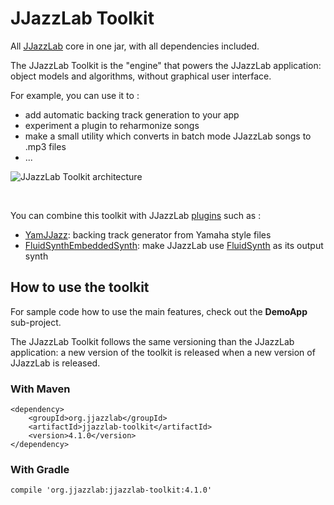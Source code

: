 # JJazzLab Toolkit

All [JJazzLab](https://github.com/jjazzboss/JJazzLab) core in one jar, with all dependencies included.

The JJazzLab Toolkit is the "engine" that powers the JJazzLab application: object models and algorithms, without graphical user interface.

For example, you can use it to :

- add automatic backing track generation to your app
- experiment a plugin to reharmonize songs
- make a small utility which converts in batch mode JJazzLab songs to .mp3 files
- ...

![JJazzLab Toolkit architecture](https://github.com/jjazzboss/JJazzLab/blob/master/graphics/JJazzLab-Core-blocks.png)

&nbsp;

You can combine this toolkit with JJazzLab [plugins](https://github.com/jjazzboss/JJazzLab/tree/master/plugins) such as :

- [YamJJazz](https://github.com/jjazzboss/JJazzLab/tree/master/plugins/YamJJazz): backing track generator from Yamaha style files
- [FluidSynthEmbeddedSynth](https://github.com/jjazzboss/JJazzLab/tree/master/plugins/YamJJazz): make JJazzLab use [FluidSynth](https://www.fluidsynth.org/) as its output synth


## How to use the toolkit

For sample code how to use the main features, check out the **DemoApp** sub-project.

The JJazzLab Toolkit follows the same versioning than the JJazzLab application: a new version of the toolkit is released when a new version of JJazzLab is released.

### With Maven
```
<dependency>
    <groupId>org.jjazzlab</groupId>
    <artifactId>jjazzlab-toolkit</artifactId>
    <version>4.1.0</version>
</dependency>
```

### With Gradle
```
compile 'org.jjazzlab:jjazzlab-toolkit:4.1.0'
```

